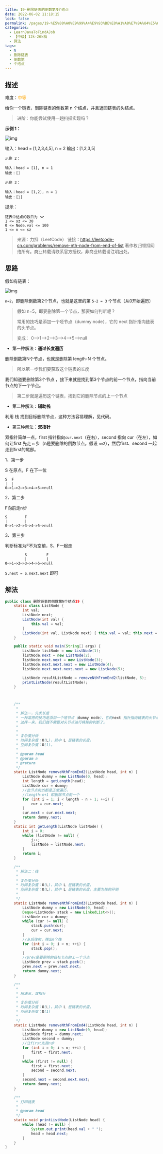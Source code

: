 ```yaml
---
title: 19-删除链表的倒数第N个结点
date: 2022-06-02 11:18:15
lock: false
permalink: /pages/19-%E5%88%A0%E9%99%A4%E9%93%BE%E8%A1%A8%E7%9A%84%E5%80%92%E6%95%B0%E7%AC%ACN%E4%B8%AA%E7%BB%93%E7%82%B9
categories: 
  - LearnJavaToFindAJob
  - 【中级】12k-26k档
  - 算法
tags: 
  - N
  - 删除链表
  - 倒数第
  - 个结点
---
```

## 描述

难度：<span style="color:orange">中等</span>

给你一个链表，删除链表的倒数第 n 个结点，并且返回链表的头结点。

> 进阶：你能尝试使用一趟扫描实现吗？



**示例 1：**

![img](https://assets.leetcode.com/uploads/2020/10/03/remove_ex1.jpg)

输入：head = [1,2,3,4,5], n = 2
输出：[1,2,3,5]



```
示例 2：

输入：head = [1], n = 1
输出：[]
```

```
示例 3：

输入：head = [1,2], n = 1
输出：[1]
```


提示：

```
链表中结点的数目为 sz
1 <= sz <= 30
0 <= Node.val <= 100
1 <= n <= sz
```

> 来源：力扣（LeetCode）
> 链接：https://leetcode-cn.com/problems/remove-nth-node-from-end-of-list
> 著作权归领扣网络所有。商业转载请联系官方授权，非商业转载请注明出处。



## 思路

假如有链表：

![img](https://assets.leetcode.com/uploads/2020/10/03/remove_ex1.jpg)

`n=2`，即删除倒数第2个节点，也就是这里的第 `5-2 = 3` 个节点（从0开始遍历）

> 假如 n=5，即要删除第一个节点，那要如何判断呢？
>
> 常用的技巧是添加一个哑节点（dummy node），它的 next 指针指向链表的头节点。
>
> 变成： 0—>1—>2—>3—>4—>5—>null

- 第一种解法：**通过长度遍历**

删除倒数第N个节点，也就是删除第 length-N 个节点。

> 所以第一步我们要获取这个链表的长度

我们知道要删除第3个节点 ，接下来就是找到第3个节点的前一个节点，指向当前节点的下一个节点。

> 第二步就是遍历这个链表，找到它的删除节点的上一个节点

- 第二种解法：**辅助栈**

利用 栈 找到目标删除节点，这种方法容易理解，见代码。

- 第三种解法：**双指针**

双指针简单一点，first 指针指向`cur.next`（在右），second 指向 cur（在左），如何让first 先走 `n` 步（n是要删除的倒数节点，假设 `n=2`），然后first、second 一起走到first的尾部。

1、第一步

S 在原点，F 在下一位

```
S  F
|  |
0—>1—>2—>3—>4—>5—>null
```

2、第二步

F向前走n步

```
S	     F			
|	     |			
0—>1—>2—>3—>4—>5—>null
```

3、第三步

判断标准为F不为空前，S、F一起走

```
	 	 S	  	   F
 		 |		   |
0—>1—>2—>3—>4—>5—>null
```

`S.next = S.next.next` 即可

## 解法

```java
public class 删除链表的倒数第N个结点19 {
    static class ListNode {
        int val;
        ListNode next;
        ListNode(int val) {
            this.val = val;
        }
        ListNode(int val, ListNode next) { this.val = val; this.next = next; }
    }

    public static void main(String[] args) {
        ListNode listNode = new ListNode(1);
        listNode.next = new ListNode(2);
        listNode.next.next = new ListNode(3);
        listNode.next.next.next = new ListNode(4);
        listNode.next.next.next.next = new ListNode(5);

        ListNode resultListNode = removeNthFromEnd2(listNode, 5);
        printListNode(resultListNode);
    }



    /**
     *
     * 解法一，先求长度
     * 一种常用的技巧是添加一个哑节点（dummy node），它的next 指针指向链表的头节点。
     * 这样一来，我们就不需要对头节点进行特殊的判断了。
     *
     *
     * 复杂度分析
     * 时间复杂度：O(L)，其中 L 是链表的长度。
     * 空间复杂度：O(1)。
     *
     * @param head
     * @param n
     * @return
     */
    static ListNode removeNthFromEnd2(ListNode head, int n) {
        ListNode dummy = new ListNode(0, head);
        int length = getLength(head);
        ListNode cur = dummy;
        //此节点前的都是正常遍历，
        //length-n+1 即删除节点前一个
        for (int i = 1; i < length - n + 1; ++i) {
            cur = cur.next;
        }
        cur.next = cur.next.next;
        return dummy.next;
    }
    static int getLength(ListNode listNode) {
        int i = 0;
        while (listNode != null) {
            i++;
            listNode = listNode.next;
        }
        return i;
    }

    /**
     * 解法二：栈
     *
     * 复杂度分析
     * 时间复杂度：O(L)，其中 L 是链表的长度。
     * 空间复杂度：O(L)，其中 L 是链表的长度。主要为栈的开销
     *
     */
    static ListNode removeNthFromEnd3(ListNode head, int n) {
        ListNode dummy = new ListNode(0, head);
        Deque<ListNode> stack = new LinkedList<>();
        ListNode cur = dummy;
        while (cur != null) {
            stack.push(cur);
            cur = cur.next;
        }
        //从后往前，弹出n个栈
        for (int i = 0; i < n; ++i) {
            stack.pop();
        }
        //prev是要删除的目标节点的上一个节点
        ListNode prev = stack.peek();
        prev.next = prev.next.next;
        return dummy.next;
    }

    /**
     *
     * 解法三，双指针
     *
     * 复杂度分析
     * 时间复杂度：O(L)，其中 L 是链表的长度。
     * 空间复杂度：O(1)
     *
     */
    static ListNode removeNthFromEnd4(ListNode head, int n) {
        ListNode dummy = new ListNode(0, head);
        ListNode first = dummy.next;
        ListNode second = dummy;
        //让first先跑n步
        for (int i = 0; i < n; ++i) {
            first = first.next;
        }
        while (first != null) {
            first = first.next;
            second = second.next;
        }
        second.next = second.next.next;
        return dummy.next;
    }

    /**
     * 打印链表
     *
     * @param head
     */
    static void printListNode(ListNode head) {
        while (head != null) {
            System.out.print(head.val + " ");
            head = head.next;
        }
    }
}
```